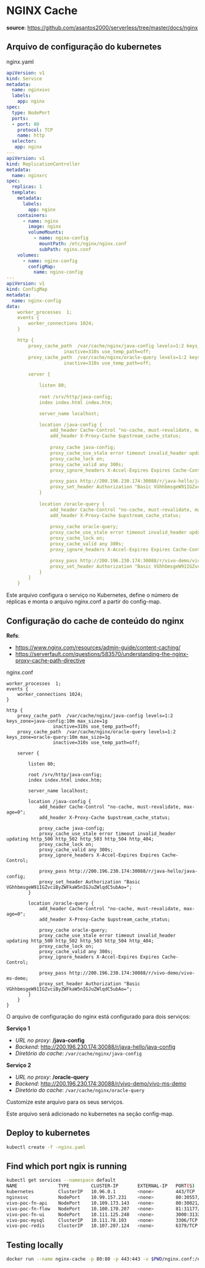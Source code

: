 # NGINX Cache
**source**: <https://github.com/asantos2000/serverless/tree/master/docs/nginx>

## Arquivo de configuração do kubernetes

nginx.yaml

```yaml
apiVersion: v1
kind: Service
metadata:
  name: nginxsvc
  labels:
    app: nginx
spec:
  type: NodePort
  ports:
  - port: 80
    protocol: TCP
    name: http
  selector:
   app: nginx
---
apiVersion: v1
kind: ReplicationController
metadata:
  name: nginxrc
spec:
  replicas: 1
  template:
    metadata:
      labels:
        app: nginx
    containers:
      - name: nginx
        image: nginx
        volumeMounts:
          - name: nginx-config
            mountPath: /etc/nginx/nginx.conf
            subPath: nginx.conf
    volumes:
      - name: nginx-config
        configMap:
          name: nginx-config 
---
apiVersion: v1
kind: ConfigMap
metadata:
  name: nginx-config
data:
	worker_processes  1;
	events {
		worker_connections 1024;
	}

	http {
		proxy_cache_path  /var/cache/nginx/java-config levels=1:2 keys_zone=java-config:10m max_size=1g
					 inactive=310s use_temp_path=off;
		proxy_cache_path  /var/cache/nginx/oracle-query levels=1:2 keys_zone=oracle-query:10m max_size=1g
					 inactive=310s use_temp_path=off;
	
		server {

			listen 80;
		
			root /srv/http/java-config;
			index index.html index.htm;

			server_name localhost;

			location /java-config {
				add_header Cache-Control "no-cache, must-revalidate, max-age=0";
				add_header X-Proxy-Cache $upstream_cache_status;
			
				proxy_cache java-config;
				proxy_cache_use_stale error timeout invalid_header updating http_500 http_502 http_503 http_504 http_404;
				proxy_cache_lock on;
				proxy_cache_valid any 300s;
				proxy_ignore_headers X-Accel-Expires Expires Cache-Control;

				proxy_pass http://200.196.230.174:30088/r/java-hello/java-config;
				proxy_set_header Authorization "Basic VGhhbmsgeW91IGZvciByZWFkaW5nIGJuZWlqdC5ubAo=";
			}
		
			location /oracle-query {
				add_header Cache-Control "no-cache, must-revalidate, max-age=0";
				add_header X-Proxy-Cache $upstream_cache_status;
			
				proxy_cache oracle-query;
				proxy_cache_use_stale error timeout invalid_header updating http_500 http_502 http_503 http_504 http_404;
				proxy_cache_lock on;
				proxy_cache_valid any 300s;
				proxy_ignore_headers X-Accel-Expires Expires Cache-Control;

				proxy_pass http://200.196.230.174:30088/r/vivo-demo/vivo-ms-demo;
				proxy_set_header Authorization "Basic VGhhbmsgeW91IGZvciByZWFkaW5nIGJuZWlqdC5ubAo=";
			}
		}
	}
```

Este arquivo configura o serviço no Kubernetes, define o número de réplicas e monta o arquivo nginx.conf a partir do config-map.

## Configuração do cache de conteúdo do nginx
**Refs**: 

* <https://www.nginx.com/resources/admin-guide/content-caching/>
* <https://serverfault.com/questions/583570/understanding-the-nginx-proxy-cache-path-directive>

nginx.conf

```
worker_processes  1;
events {
	worker_connections 1024;
}

http {
	proxy_cache_path  /var/cache/nginx/java-config levels=1:2 keys_zone=java-config:10m max_size=1g
                 inactive=310s use_temp_path=off;
	proxy_cache_path  /var/cache/nginx/oracle-query levels=1:2 keys_zone=oracle-query:10m max_size=1g
                 inactive=310s use_temp_path=off;
	
	server {

		listen 80;
		
		root /srv/http/java-config;
		index index.html index.htm;

		server_name localhost;

		location /java-config {
			add_header Cache-Control "no-cache, must-revalidate, max-age=0";
			add_header X-Proxy-Cache $upstream_cache_status;
			
			proxy_cache java-config;
			proxy_cache_use_stale error timeout invalid_header updating http_500 http_502 http_503 http_504 http_404;
			proxy_cache_lock on;
			proxy_cache_valid any 300s;
			proxy_ignore_headers X-Accel-Expires Expires Cache-Control;

			proxy_pass http://200.196.230.174:30088/r/java-hello/java-config;
			proxy_set_header Authorization "Basic VGhhbmsgeW91IGZvciByZWFkaW5nIGJuZWlqdC5ubAo=";
		}
		
		location /oracle-query {
			add_header Cache-Control "no-cache, must-revalidate, max-age=0";
			add_header X-Proxy-Cache $upstream_cache_status;
			
			proxy_cache oracle-query;
			proxy_cache_use_stale error timeout invalid_header updating http_500 http_502 http_503 http_504 http_404;
			proxy_cache_lock on;
			proxy_cache_valid any 300s;
			proxy_ignore_headers X-Accel-Expires Expires Cache-Control;

			proxy_pass http://200.196.230.174:30088/r/vivo-demo/vivo-ms-demo;
			proxy_set_header Authorization "Basic VGhhbmsgeW91IGZvciByZWFkaW5nIGJuZWlqdC5ubAo=";
		}
	}
}
```

O arquivo de configuração do nginx está configurado para dois serviços:

**Serviço 1**

* *URL no proxy*: **/java-config**
* *Backend*: <http://200.196.230.174:30088/r/java-hello/java-config>
* *Diretório do cache*: ``` /var/cache/nginx/java-config ```

**Serviço 2**

* *URL no proxy*: **/oracle-query**
* *Backend*: <http://200.196.230.174:30088/r/vivo-demo/vivo-ms-demo>
* *Diretório do cache*: ``` /var/cache/nginx/oracle-query ```

Customize este arquivo para os seus serviços.

Este arquivo será adicionado no kubernetes na seção config-map.

## Deploy to kubernetes
```bash
kubectl create -f -nginx.yaml
```

## Find which port ngix is running
```bash
kubectl get services --namespace default
NAME               TYPE        CLUSTER-IP       EXTERNAL-IP   PORT(S)                         AGE
kubernetes         ClusterIP   10.96.0.1        <none>        443/TCP                         31d
nginxsvc           NodePort    10.99.157.231    <none>        80:30557/TCP                    48s <---------
vivo-poc-fn-api    NodePort    10.109.173.143   <none>        80:30021/TCP                    29d
vivo-poc-fn-flow   NodePort    10.100.170.207   <none>        81:31177/TCP                    29d
vivo-poc-fn-ui     NodePort    10.111.125.248   <none>        3000:31327/TCP,4000:30246/TCP   29d
vivo-poc-mysql     ClusterIP   10.111.78.103    <none>        3306/TCP                        29d
vivo-poc-redis     ClusterIP   10.107.207.124   <none>        6379/TCP                        29d

```

## Testing locally
```bash
docker run --name nginx-cache -p 80:80 -p 443:443 -v $PWD/nginx.conf:/etc/nginx/nginx.conf:ro nginx
```
